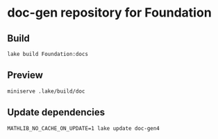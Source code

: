 # doc-gen repository for Foundation

## Build

```shell
lake build Foundation:docs
```

## Preview

```shell
miniserve .lake/build/doc
```

## Update dependencies

```shell
MATHLIB_NO_CACHE_ON_UPDATE=1 lake update doc-gen4
```
